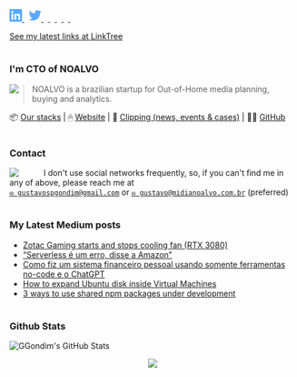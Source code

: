 <p align="left">
  <a href="http://www.linkedin.com/in/gustavogondim">
    <img alt="" width="22px" src="https://github.com/ggondim/ggondim/raw/master/in.svg" />
  </a>
  &nbsp;
  <a href="https://twitter.com/ggondim">
    <img alt="" width="22px" src="https://github.com/ggondim/ggondim/raw/master/twitter.svg" />
  </a>
  &nbsp;
  <a href="https://medium.com/@ggondim">
    <img alt="" width="22px" src="https://cdn.jsdelivr.net/npm/simple-icons@v3/icons/medium.svg" />
  </a>
  &nbsp;
  <a href="https://facebook.com/ggondim">
    <img alt="" width="22px" src="https://cdn.jsdelivr.net/npm/simple-icons@v3/icons/facebook.svg" />
  </a>
  &nbsp;
  <a href="https://instagram.com/gondimgustavo">
    <img alt="" width="22px" src="https://cdn.jsdelivr.net/npm/simple-icons@v3/icons/instagram.svg" />
  </a>
  &nbsp;
  <a href="skype:gustavospgondim">
    <img alt="" width="22px" src="https://cdn.jsdelivr.net/npm/simple-icons@v3/icons/skype.svg" />
  </a>
  &nbsp;
  <a href="steam:ggondim">
    <img alt="" width="22px" src="https://unpkg.com/simple-icons@3.4.0/icons/steam.svg" />
  </a>
</p>

[See my latest links at LinkTree](https://linktr.ee/ggondim)

#

### I'm CTO of NOALVO

<img src="https://avatars0.githubusercontent.com/u/25652394?s=70&v=4" align="left" />

> NOALVO is a brazilian startup for Out-of-Home media planning, buying and analytics.

📦 [Our stacks](https://stackshare.io/companies/noalvo#tech-stacks) | 🖱 [Website](https://midianoalvo.com.br) | 📎 [Clipping (news, events & cases)](http://bit.ly/clipping-noalvo) | 🐱‍👤 [GitHub](https://github.com/noalvo)

#

### Contact

<img src="https://raw.githubusercontent.com/iampavangandhi/iampavangandhi/master/gifs/Hi.gif" width="60px" align="left">

I don't use social networks frequently, so, if you can't find me in any of above, please reach me at
<br/>[`✉ gustavospgondim@gmail.com`](mailto:gustavospgondim@gmail.com) or [`✉ gustavo@midianoalvo.com.br`](mailto:gustavo@midianoalvo.com.br) (preferred)

#

### My Latest Medium posts

<!--START_SECTION:feed-->
* [Zotac Gaming starts and stops cooling fan (RTX 3080)](https:&#x2F;&#x2F;ggondim.medium.com&#x2F;zotac-gaming-starts-and-stops-cooling-fan-rtx-3080-a7be87da406a?source&#x3D;rss-1b3207baaabe------2)
* [“Serverless é um erro, disse a Amazon”](https:&#x2F;&#x2F;blog.ggondim.tech&#x2F;serverless-%C3%A9-um-erro-disse-a-amazon-9f1026356c1d?source&#x3D;rss-1b3207baaabe------2)
* [Como fiz um sistema financeiro pessoal usando somente ferramentas no-code e o ChatGPT](https:&#x2F;&#x2F;blog.ggondim.tech&#x2F;como-fiz-um-sistema-financeiro-pessoal-usando-somente-ferramentas-no-code-e-o-chatgpt-1e9e0234f9f5?source&#x3D;rss-1b3207baaabe------2)
* [How to expand Ubuntu disk inside Virtual Machines](https:&#x2F;&#x2F;blog.ggondim.tech&#x2F;how-to-expand-ubuntu-disk-inside-virtual-machines-f31e667cbf04?source&#x3D;rss-1b3207baaabe------2)
* [3 ways to use shared npm packages under development](https:&#x2F;&#x2F;blog.ggondim.tech&#x2F;3-ways-to-use-shared-npm-packages-under-development-ee756ac2424b?source&#x3D;rss-1b3207baaabe------2)
<!--END_SECTION:feed-->

#

### Github Stats

![GGondim's GitHub Stats](https://github-readme-stats.vercel.app/api?username=ggondim&show_icons=true)


<!-- TODO: https://github.com/JasonEtco/readme-box -->
<!-- TODO: https://github.com/athul/waka-readme -->
<!-- TODO: https://github.com/JasonEtco/readme-box -->

<p align="center"><img src="https://raw.githubusercontent.com/saadeghi/saadeghi/master/dino.gif" /></p>
